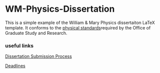 # WM-Physics-Dissertation

This is a simple example of the William & Mary Physics dissertaiton LaTeX template. It conforms to the [physical standards](https://www.wm.edu/as/graduate/studentresources/thesis-dissertations/physicalstandards/index.php)required by the Office of Graduate Study and Research.

### useful links

[Dissertation Submission Process](https://www.wm.edu/as/graduate/studentresources/thesis-dissertations/index.php)

[Deadlines](https://www.wm.edu/as/graduate/studentresources/thesis-dissertations/deadlines/index.php)

